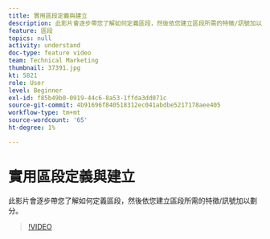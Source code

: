 ```yaml
---
title: 實用區段定義與建立
description: 此影片會逐步帶您了解如何定義區段，然後依您建立區段所需的特徵/訊號加以劃分。
feature: 區段
topics: null
activity: understand
doc-type: feature video
team: Technical Marketing
thumbnail: 37391.jpg
kt: 5821
role: User
level: Beginner
exl-id: f85b49b0-0919-44c6-8a53-1ffda3dd071c
source-git-commit: 4b91696f840518312ec041abdbe5217178aee405
workflow-type: tm+mt
source-wordcount: '65'
ht-degree: 1%

---
```


# 實用區段定義與建立

此影片會逐步帶您了解如何定義區段，然後依您建立區段所需的特徵/訊號加以劃分。

>[!VIDEO](https://video.tv.adobe.com/v/37391/?quality=12&learn=on)
